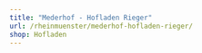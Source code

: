 ```yaml
---
title: "Mederhof - Hofladen Rieger"
url: /rheinmuenster/mederhof-hofladen-rieger/
shop: Hofladen
---
```

